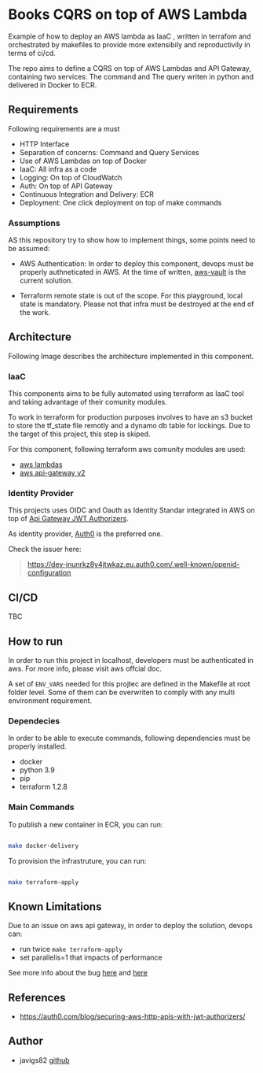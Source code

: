 # Books CQRS on top of AWS Lambda

Example of how to deploy an AWS lambda as IaaC , written in terrafom and orchestrated by makefiles to provide more extensibily and reproductivily in terms of ci/cd.

The repo aims to define a CQRS on top of AWS Lambdas and API Gateway, containing
two services: The command and The query writen in python and delivered in Docker to ECR.

## Requirements

Following requirements are a must
 - HTTP Interface
 - Separation of concerns: Command and Query Services
 - Use of AWS Lambdas on top of Docker
 - IaaC: All infra as a code
 - Logging: On top of CloudWatch
 - Auth: On top of API Gateway
 - Continuous Integration and Delivery: ECR
 - Deployment: One click deployment on top of make commands


### Assumptions

AS this repository try to show how to implement things, some points need
to be assumed:

  - AWS Authentication: In order to deploy this component, devops must be properly authneticated in AWS. At the time of written, [aws-vault](https://github.com/99designs/aws-vault) is the current solution.

  - Terraform remote state is out of the scope. For this playground, local state is mandatory. Please not that infra must be destroyed at the end of the work.


## Architecture

Following Image describes the architecture implemented in this component.


### IaaC

This components aims to be fully automated using terraform as IaaC tool and taking advantage of their comunity modules.

To work in terraform for production purposes involves to have an s3 bucket to store the tf_state file remotly and a dynamo db table for lockings. Due to the target of this project, this step is skiped.

For this component, following terraform aws comunity modules are used:
 - [aws lambdas](https://registry.terraform.io/modules/terraform-aws-modules/lambda/aws/latest)
 - [aws api-gateway v2](https://registry.terraform.io/modules/terraform-aws-modules/apigateway-v2/aws/latest)

### Identity Provider

This projects uses OIDC and Oauth as Identity Standar integrated in AWS on top
of [Api Gateway JWT Authorizers](https://docs.aws.amazon.com/apigateway/latest/developerguide/http-api-jwt-authorizer.html). 

As identity provider, [Auth0](https://auth0.com/) is the preferred one.

Check the issuer here:

> https://dev-jnunrkz8y4jtwkaz.eu.auth0.com/.well-known/openid-configuration

## CI/CD

TBC

## How to run

In order to run this project in localhost, developers must be authenticated in aws.
For more info, please visit aws offcial doc.

A set of `ENV_VARS` needed for this projtec are defined in the Makefile at root folder level.
Some of them can be overwriten to comply with any multi environment requirement.

### Dependecies
In order to be able to execute commands, following dependencies must be properly installed.

 - docker
 - python 3.9
 - pip
 - terraform 1.2.8
    
### Main Commands

To publish a new container in ECR, you can run:

```bash

make docker-delivery

```

To provision the infrastruture, you can run:

```bash

make terraform-apply

```

## Known Limitations

Due to an issue on aws api gateway, in order to deploy the solution,
devops can:
 - run twice `make terraform-apply`
 - set parallelis=1 that impacts of performance

See more info about the bug [here](https://github.com/hashicorp/terraform-provider-aws/issues/18018)
and [here](https://github.com/goldstack/goldstack/issues/40)

## References

 - https://auth0.com/blog/securing-aws-http-apis-with-jwt-authorizers/

## Author

* javigs82 [github](https://github.com/javigs82/)

